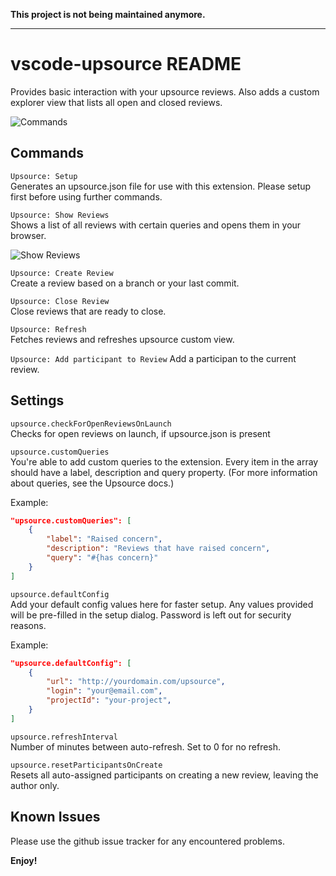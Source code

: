 **This project is not being maintained anymore.**

---

# vscode-upsource README

Provides basic interaction with your upsource reviews.
Also adds a custom explorer view that lists all open and closed reviews.

![Commands](img/commands.png)

## Commands

`Upsource: Setup`  
Generates an upsource.json file for use with this extension. Please setup first before using further commands.

`Upsource: Show Reviews`  
Shows a list of all reviews with certain queries and opens them in your browser.

![Show Reviews](img/showReviews.png)

`Upsource: Create Review`  
Create a review based on a branch or your last commit.

`Upsource: Close Review`  
Close reviews that are ready to close.

`Upsource: Refresh`  
Fetches reviews and refreshes upsource custom view.

`Upsource: Add participant to Review`
Add a participan to the current review.

## Settings

`upsource.checkForOpenReviewsOnLaunch`  
Checks for open reviews on launch, if upsource.json is present

`upsource.customQueries`  
You're able to add custom queries to the extension. Every item in the array should have a label, description and query property. (For more information about queries, see the Upsource docs.)

Example:
```json
"upsource.customQueries": [
    {
        "label": "Raised concern",
        "description": "Reviews that have raised concern",
        "query": "#{has concern}"
    }
]
```

`upsource.defaultConfig`  
Add your default config values here for faster setup. Any values provided will be pre-filled
in the setup dialog. Password is left out for security reasons.


Example:
```json
"upsource.defaultConfig": [
    {
        "url": "http://yourdomain.com/upsource",
        "login": "your@email.com",
        "projectId": "your-project",
    }
]
```

`upsource.refreshInterval`  
Number of minutes between auto-refresh. Set to 0 for no refresh.

`upsource.resetParticipantsOnCreate`  
Resets all auto-assigned participants on creating a new review, leaving the author only.

## Known Issues

Please use the github issue tracker for any encountered problems.

**Enjoy!**
